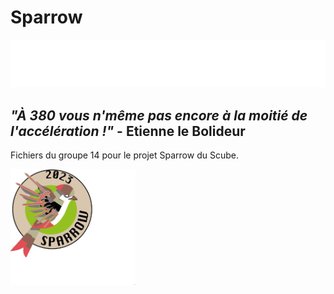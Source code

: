# Sparrow

<img src="logos/Vega%20Myssil_blanc.png">

## *"À 380 vous n'même pas encore à la moitié de l'accélération !"* - Etienne le Bolideur

Fichiers du groupe 14 pour le projet Sparrow du Scube.


<img src="logos/logo%20Sparrow.png" width="200">
